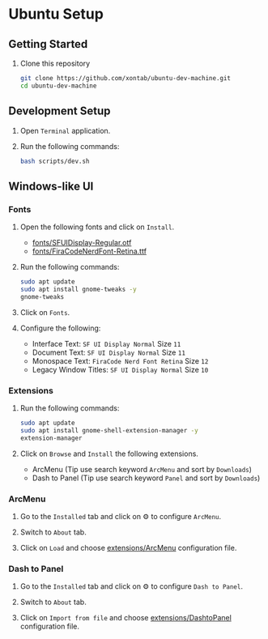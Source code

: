 # Ubuntu Setup

## Getting Started

1. Clone this repository
    ```sh
    git clone https://github.com/xontab/ubuntu-dev-machine.git
    cd ubuntu-dev-machine
    ```

## Development Setup

1. Open `Terminal` application.

1. Run the following commands:
    ```sh
    bash scripts/dev.sh
    ```

## Windows-like UI

### Fonts
1. Open the following fonts and click on `Install`.
    * [fonts/SFUIDisplay-Regular.otf](./fonts/SFUIDisplay-Regular.otf)
    * [fonts/FiraCodeNerdFont-Retina.ttf](./fonts/FiraCodeNerdFont-Retina.ttf)

1. Run the following commands:
    ```sh
    sudo apt update
    sudo apt install gnome-tweaks -y
    gnome-tweaks
    ```

1. Click on `Fonts`.

1. Configure the following:
    * Interface Text: `SF UI Display Normal` Size `11`
    * Document Text: `SF UI Display Normal` Size `11`
    * Monospace Text: `FiraCode Nerd Font Retina` Size `12`
    * Legacy Window Titles: `SF UI Display Normal` Size `10`

### Extensions

1.  Run the following commands:
    ```sh
    sudo apt update
    sudo apt install gnome-shell-extension-manager -y
    extension-manager
    ```

1. Click on `Browse` and `Install` the following extensions.
    *  ArcMenu (Tip use search keyword `ArcMenu` and sort by `Downloads`)
    *  Dash to Panel (Tip use search keyword `Panel` and sort by `Downloads`)

### ArcMenu

1. Go to the `Installed` tab and click on ⚙️ to configure `ArcMenu`.

1. Switch to `About` tab.

1. Click on `Load` and choose [extensions/ArcMenu](./extensions/ArcMenu) configuration file.

### Dash to Panel

1. Go to the `Installed` tab and click on ⚙️ to configure `Dash to Panel`.

1. Switch to `About` tab.

1. Click on `Import from file` and choose [extensions/DashtoPanel](./extensions/DashtoPanel) configuration file.

